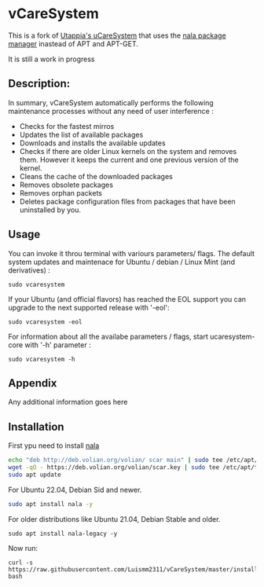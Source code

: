 # vCareSystem
This is a fork of [Utappia's uCareSystem](https://github.com/Utappia/uCareSystem) that uses the [nala package manager](https://gitlab.com/volian/nala) inastead of APT and APT-GET.

It is still a work in progress
## Description:

In summary, vCareSystem automatically performs the following maintenance processes without any need of user interference :

- Checks for the fastest mirros
- Updates the list of available packages
- Downloads and installs the available updates
- Checks if there are older Linux kernels on the system and removes them. However it keeps the current and one previous version of the kernel.
- Cleans the cache of the downloaded packages
- Removes obsolete packages
- Removes orphan packets
- Deletes package configuration files from packages that have been uninstalled by you.
                                          
## Usage

You can invoke it throu terminal with variours parameters/ flags. The default system updates and maintenace for Ubuntu / debian / Linux Mint (and derivatives) :

	sudo vcaresystem

If your Ubuntu (and official flavors) has reached the EOL support you can upgrade to the next supported release with '-eol':
	
	sudo vcaresystem -eol

For information about all the availabe parameters / flags, start ucaresystem-core with '-h' parameter :

	sudo vcaresystem -h

## Appendix

Any additional information goes here


## Installation

First ypu need to install [nala](https://gitlab.com/volian/nala#installation)

```bash
echo "deb http://deb.volian.org/volian/ scar main" | sudo tee /etc/apt/sources.list.d/volian-archive-scar-unstable.list
wget -qO - https://deb.volian.org/volian/scar.key | sudo tee /etc/apt/trusted.gpg.d/volian-archive-scar-unstable.gpg > /dev/null
sudo apt update
```
For Ubuntu 22.04, Debian Sid and newer.
```bash
sudo apt install nala -y
```
For older distributions like Ubuntu 21.04, Debian Stable and older.
```
sudo apt install nala-legacy -y
```
Now run:
```
curl -s https://raw.githubusercontent.com/Luismm2311/vCareSystem/master/install.sh|sudo bash
